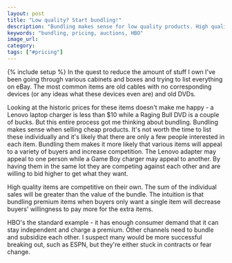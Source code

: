 ```yaml
---
layout: post
title: "Low quality? Start bundling!"
description: "Bundling makes sense for low quality products. High qualit products should be sold separately."
keywords: "bundling, pricing, auctions, HBO"
image_url:
category:
tags: ["#pricing"]
---
```

{% include setup %}
In the quest to reduce the amount of stuff I own I've been going through various cabinets and boxes and trying to list everything on eBay. The most common items are old cables with no corresponding devices (or any ideas what these devices even are) and old DVDs.

Looking at the historic prices for these items doesn't make me happy - a Lenovo laptop charger is less than $10 while a Raging Bull DVD is a couple of bucks. But this entire process got me thinking about bundling. Bundling makes sense when selling cheap products. It's not worth the time to list these individually and it's likely that there are only a few people interested in each item. Bundling them makes it more likely that various items will appeal to a variety of buyers and increase competition. The Lenovo adapter may appeal to one person while a Game Boy charger may appeal to another. By having them in the same lot they are competing against each other and are willing to bid higher to get what they want.

High quality items are competitive on their own. The sum of the individual sales will be greater than the value of the bundle. The intuition is that bundling premium items when buyers only want a single item will decrease buyers' willingness to pay more for the extra items.

HBO's the standard example - it has enough consumer demand that it can stay independent and charge a premium. Other channels need to bundle and subsidize each other. I suspect many would be more successful breaking out, such as ESPN, but they're either stuck in contracts or fear change.
